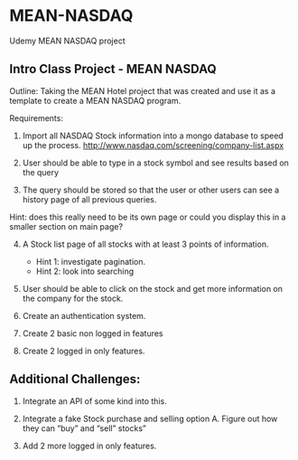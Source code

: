 # MEAN-NASDAQ
Udemy MEAN NASDAQ project

Intro Class Project - MEAN NASDAQ
---------------------------------
Outline:
Taking the MEAN Hotel project that was created and use it as a template to create a MEAN NASDAQ program. 

Requirements:
1. Import all NASDAQ Stock information into a mongo database to speed up the process. 
 http://www.nasdaq.com/screening/company-list.aspx   
2. User should be able to type in a stock symbol and see results based on the query

3. The query should be stored so that the user or other users can see a history page of all previous queries.
   
Hint: does this really need to be its own page or could you display this in a smaller section on main page?
    
4. A Stock list page of all stocks with at least 3 points of information.
    - Hint 1: investigate pagination.
    - Hint 2: look into searching
    
5. User should be able to click on the stock and get more information on the company for the stock.
6. Create an authentication system.
7. Create 2 basic non logged in features
8. Create 2 logged in only features.


Additional Challenges:
----------------------
1. Integrate an API of some kind into this.

2. Integrate a fake Stock purchase and selling option
    A. Figure out how they can “buy” and “sell” stocks”
    
3. Add 2 more logged in only features.
